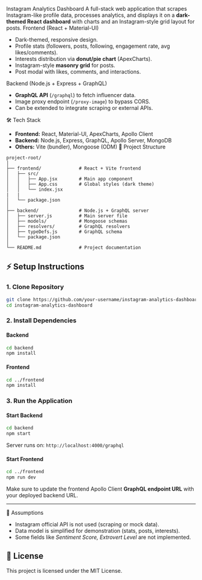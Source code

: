 Instagram Analytics Dashboard
A full-stack web application that scrapes Instagram-like profile data, processes analytics, and displays it on a **dark-themed React dashboard** with charts and an Instagram-style grid layout for posts.
 Frontend (React + Material-UI)
* Dark-themed, responsive design.
* Profile stats (followers, posts, following, engagement rate, avg likes/comments).
* Interests distribution via **donut/pie chart** (ApexCharts).
* Instagram-style **masonry grid** for posts.
* Post modal with likes, comments, and interactions.

Backend (Node.js + Express + GraphQL)

* **GraphQL API** (`/graphql`) to fetch influencer data.
* Image proxy endpoint (`/proxy-image`) to bypass CORS.
* Can be extended to integrate scraping or external APIs.

 🛠️ Tech Stack

* **Frontend:** React, Material-UI, ApexCharts, Apollo Client
* **Backend:** Node.js, Express, GraphQL, Apollo Server, MongoDB
* **Others:** Vite (bundler), Mongoose (ODM)
📂 Project Structure

```
project-root/
│
├── frontend/              # React + Vite frontend
│   ├── src/
│   │   ├── App.jsx        # Main app component
│   │   ├── App.css        # Global styles (dark theme)
│   │   └── index.jsx
|   |   
│   └── package.json
│
├── backend/               # Node.js + GraphQL server
│   ├── server.js          # Main server file
│   ├── models/            # Mongoose schemas
│   ├── resolvers/         # GraphQL resolvers
│   ├── typeDefs.js        # GraphQL schema
│   └── package.json
│
└── README.md              # Project documentation
```


## ⚡ Setup Instructions

### 1. Clone Repository

```bash
git clone https://github.com/your-username/instagram-analytics-dashboard.git
cd instagram-analytics-dashboard
```

### 2. Install Dependencies

#### Backend

```bash
cd backend
npm install
```

#### Frontend

```bash
cd ../frontend
npm install
```

### 3. Run the Application

#### Start Backend

```bash
cd backend
npm start
```

Server runs on: `http://localhost:4000/graphql`

#### Start Frontend

```bash
cd ../frontend
npm run dev
```


 Make sure to update the frontend Apollo Client **GraphQL endpoint URL** with your deployed backend URL.

---

📑 Assumptions

* Instagram official API is not used (scraping or mock data).
* Data model is simplified for demonstration (stats, posts, interests).
* Some fields like *Sentiment Score, Extrovert Level* are not implemented. 


## 📜 License

This project is licensed under the MIT License.

